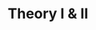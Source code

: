 ---
title: Theory I & II
summary: First two semesters of a four-semester theory survey for music majors
date: ''
type: docs
math: false
tags:
  - Undergraduate Course
image: ''
---
